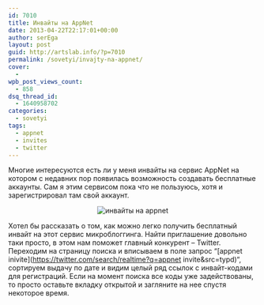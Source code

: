 ```yaml
---
id: 7010
title: Инвайты на AppNet
date: 2013-04-22T22:17:01+00:00
author: serEga
layout: post
guid: http://artslab.info/?p=7010
permalink: /sovetyi/invajty-na-appnet/
cover:
  -
wpb_post_views_count:
  - 858
dsq_thread_id:
  - 1640958702
categories:
  - sovetyi
tags:
  - appnet
  - invites
  - twitter
---
```

Многие интересуются есть ли у меня инвайты на сервис AppNet на котором с недавних пор появилась возможность создавать бесплатные аккаунты. Сам я этим сервисом пока что не пользуюсь, хотя и зарегистрировал там свой аккаунт.

<center>
  <img src="{{site.img_cdn}}/appnet_invite.jpg" alt="инвайты на appnet" class="aligncenter size-full wp-image-7046" />
</center>

Хотел бы рассказать о том, как можно легко получить бесплатный инвайт на этот сервис микроблоггинга. Найти приглашение довольно таки просто, в этом нам поможет главный конкурент &#8211; Twitter. Переходим на страницу поиска и вписываем в поле запрос &#8220;[appnet inivite](https://twitter.com/search/realtime?q=appnet invite&src=typd)&#8220;, сортируем выдачу по дате и видим целый ряд ссылок с инвайт-кодами для регистраций. Если на момент поиска все коды уже задействованы, то просто оставьте вкладку открытой и загляните на нее спустя некоторое время.